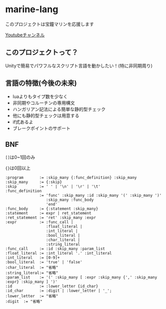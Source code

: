 # marine-lang
このプロジェクトは宝鐘マリンを応援します

[Youtubeチャンネル](https://www.youtube.com/channel/UCCzUftO8KOVkV4wQG1vkUvg)
## このプロジェクトって？

Unityで簡易でパワフルなスクリプト言語を動かしたい！(特に非同期周り)

## 言語の特徴(今後の未来)

- luaよりもタイプ数を少なく
- 非同期やコルーチンの専用構文
- ハンガリアン記法による簡単な静的型チェック
- 他にも静的型チェックは用意する
- if式あるよ
- ブレークポイントのサポート

## BNF

`[]`は0~1回のみ

`{}`は0回以上

```
:program       := :skip_many {:func_definition} :skip_many
:skip_many     := {:skip}
:skip          := ' ' | '\n' | '\r' | '\t'
:func_definition      
               := 'func' :skip_many :id :skip_many '(' :skip_many ')' 
                  :skip_many :func_body 
                  'end'
:func_body     := {:statement :skip_many}
:statement     := expr | ret_statement
:ret_statement := 'ret' :skip_many :expr
:expr          := :func_call | 
                  :float_literal | 
                  :int_literal | 
                  :bool_literal | 
                  :char_literal | 
                  :string_literal
:func_call     := :id :skip_many :param_list
:float_literal := :int_literal '.' :int_literal
:int_literal   := [0-9]+
:bool_literal  := 'true' | 'false'
:char_literal  := "省略"
:string_literal:= "省略"
:param_list    := '(' :skip_many [ :expr :skip_many {',' :skip_many :expr} :skip_many ] ')'
:id            := :lower_letter {id_char}
:id_char       := :digit | :lower_letter | '_';
:lower_letter  := "省略"
:digit  := "省略"
```

